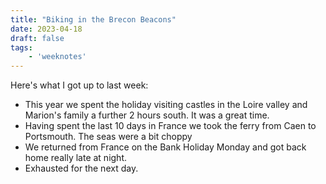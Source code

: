 ```yaml
---
title: "Biking in the Brecon Beacons"
date: 2023-04-18
draft: false
tags:
	- 'weeknotes'
---
```


Here's what I got up to last week:

- This year we spent the holiday visiting castles in the Loire valley and Marion's family a further 2 hours south. It was a great time.
- Having spent the last 10 days in France we took the ferry from Caen to Portsmouth. The seas were a bit choppy
- We returned from France on the Bank Holiday Monday and got back home really late at night.
- Exhausted for the next day.
